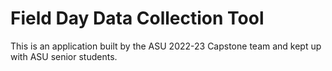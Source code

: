 # Field Day Data Collection Tool

This is an application built by the ASU 2022-23 Capstone team and kept up with ASU senior students.
